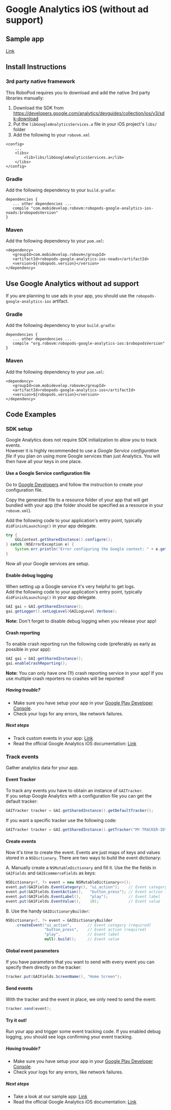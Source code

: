 # Google Analytics iOS (without ad support)

## Sample app

[Link](https://github.com/robovm/robovm-samples/tree/master/robopods/google-analytics/ios)

## Install Instructions

### 3rd party native framework
This RoboPod requires you to download and add the native 3rd party libraries manually:

1. Download the SDK from https://developers.google.com/analytics/devguides/collection/ios/v3/sdk-download
2. Put the `libGoogleAnalyticsServices.a` file in your iOS project's `libs/` folder
3. Add the following to your `robovm.xml`

```
<config>
    ...
    <libs>
        <lib>libs/libGoogleAnalyticsServices.a</lib>
    </libs>
</config>
```

### Gradle

Add the following dependency to your `build.gradle`:

```
dependencies {
   ... other dependencies ...
   compile "com.mobidevelop.robovm:robopods-google-analytics-ios-noads:$robopodsVersion"
}
```

### Maven

Add the following dependency to your `pom.xml`:

```
<dependency>
   <groupId>com.mobidevelop.robovm</groupId>
   <artifactId>robopods-google-analytics-ios-noads</artifactId>
   <version>${robopods.version}</version>
</dependency>
```

## Use Google Analytics without ad support

If you are planning to use ads in your app, you should use the `robopods-google-analytics-ios` artifact.

### Gradle

Add the following dependency to your `build.gradle`:

```
dependencies {
   ... other dependencies ...
   compile "org.robovm:robopods-google-analytics-ios:$robopodsVersion"
}
```

### Maven

Add the following dependency to your `pom.xml`:

```
<dependency>
   <groupId>com.mobidevelop.robovm</groupId>
   <artifactId>robopods-google-analytics-ios</artifactId>
   <version>${robopods.version}</version>
</dependency>
```

## Code Examples

### SDK setup

Google Analytics does not require SDK initialization to allow you to track events.  
However it is highly recommended to use a _Google Service configuration file_ if you plan on using more 
Google services than just Analytics. You will then have all your keys in one place.

#### Use a Google Service configuration file

Go to [Google Developers](https://developers.google.com/mobile/add?platform=ios) and follow the instruction to create your 
configuration file.

Copy the generated file to a resource folder of your app that will get bundled with your app 
(the folder should be specified as a resource in your `robovm.xml`).

Add the following code to your application's entry point, typically `didFinishLaunching()`
in your app delegate.

```Java
try {
    GGLContext.getSharedInstance().configure();
} catch (NSErrorException e) {
    System.err.println("Error configuring the Google context: " + e.getError());
}
```

Now all your Google services are setup.

#### Enable debug logging

When setting up a Google service it's very helpful to get logs.  
Add the following code to your application's entry point, typically `didFinishLaunching()` 
in your app delegate.

```Java
GAI gai = GAI.getSharedInstance();
gai.getLogger().setLogLevel(GAILogLevel.Verbose);
```

__Note:__ Don't forget to disable debug logging when you release your app!

#### Crash reporting

To enable crash reporting run the following code (preferably as early as possible in your app):

```Java
GAI gai = GAI.getSharedInstance();
gai.enableCrashReporting();
```

__Note:__ You can only have one (1!) crash reporting service in your app! If you use multiple crash reporters no crashes will be reported!


##### Having trouble?

- Make sure you have setup your app in your [Google Play Developer Console](https://play.google.com/apps/publish/).
- Check your logs for any errors, like network failures.

##### Next steps

- Track custom events in your app: [Link](#track-events)
- Read the official Google Analytics iOS documentation: [Link](https://developers.google.com/analytics/devguides/collection/ios/)


### Track events

Gather analytics data for your app.

#### Event Tracker

To track any events you have to obtain an instance of `GAITracker`.  
If you setup Google Analytics with a configuration file you can get the default tracker:

```Java
GAITracker tracker = GAI.getSharedInstance().getDefaultTracker();
```

If you want a specific tracker use the following code:

```Java
GAITracker tracker = GAI.getSharedInstance().getTracker("MY-TRACKER-ID");
```

#### Create events

Now it's time to create the event. Events are just maps of keys and values stored in a `NSDictionary`. 
There are two ways to build the event dictionary:

A. Manually create a `NSMutableDictionary` and fill it. Use the the fields in `GAIFields` and `GAIEcommerceFields` as keys:

```Java
NSDictionary<?, ?> event = new NSMutableDictionary<>();
event.put(GAIFields.EventCategory(), "ui_action");    // Event category (required)
event.put(GAIFields.EventAction(),   "button_press"); // Event action (required)
event.put(GAIFields.EventLabel(),    "play");         // Event label
event.put(GAIFields.EventValue(),    10);             // Event value
```

B. Use the handy `GAIDictionaryBuilder`:

```Java
NSDictionary<?, ?> event = GAIDictionaryBuilder
    .createEvent("ui_action",       // Event category (required)
                 "button_press",    // Event action (required)
                 "play",            // Event label
                 null).build();     // Event value
```

#### Global event parameters

If you have parameters that you want to send with every event you can specify them directly on the tracker:

```Java
tracker.put(GAIFields.ScreenName(), "Home Screen");
```

#### Send events

With the tracker and the event in place, we only need to send the event:

```Java
tracker.send(event);
```

#### Try it out!

Run your app and trigger some event tracking code. If you enabled debug logging, you should see logs confirming your event tracking.

##### Having trouble?

- Make sure you have setup your app in your [Google Play Developer Console](https://play.google.com/apps/publish/).
- Check your logs for any errors, like network failures.

##### Next steps

- Take a look at our sample app: [Link](https://github.com/robovm/robovm-samples/tree/master/robopods/google-analytics/ios)
- Read the official Google Analytics iOS documentation: [Link](https://developers.google.com/analytics/devguides/collection/ios/)
